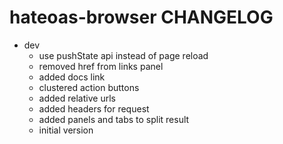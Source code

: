 hateoas-browser CHANGELOG
=========================

* dev
  - use pushState api instead of page reload
  - removed href from links panel
  - added docs link
  - clustered action buttons
  - added relative urls
  - added headers for request
  - added panels and tabs to split result
  - initial version

